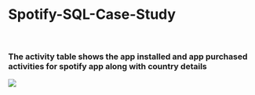 # Spotify-SQL-Case-Study

<br>

### The activity table shows the app installed and app purchased activities for spotify app along with country details <br>
 <img src="https://github.com/Himanshu081/Spotify-SQL-Case-Study/images/activitytableoverview.png"> 
